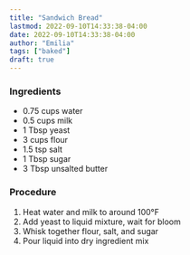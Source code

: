 ```yaml
---
title: "Sandwich Bread"
lastmod: 2022-09-10T14:33:38-04:00
date: 2022-09-10T14:33:38-04:00
author: "Emilia"
tags: ["baked"]
draft: true
---
```


### Ingredients
- 0.75 cups water
- 0.5 cups milk
- 1 Tbsp yeast
- 3 cups flour
- 1.5 tsp salt
- 1 Tbsp sugar
- 3 Tbsp unsalted butter

### Procedure
1. Heat water and milk to around 100°F
2. Add yeast to liquid mixture, wait for bloom
3. Whisk together flour, salt, and sugar
4. Pour liquid into dry ingredient mix
